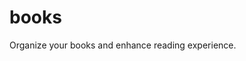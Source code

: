 # books
Organize your books and enhance reading experience.
<p float='left>
<img src="https://github.com/DjordjeMancic97/books/blob/main/assets/screenshots/Screenshot_20210512_165748_com.example.books.jpg" width="200" height="400">
<img src="https://github.com/DjordjeMancic97/books/blob/main/assets/screenshots/Screenshot_20210512_170411_com.example.books.jpg" width="200" height="400">
<img src="https://github.com/DjordjeMancic97/books/blob/main/assets/screenshots/Screenshot_20210512_170436_com.example.books.jpg" width="200" height="400">
<img src="https://github.com/DjordjeMancic97/books/blob/main/assets/screenshots/Screenshot_20210512_170453_com.example.books.jpg" width="200" height="400">
<img src="https://github.com/DjordjeMancic97/books/blob/main/assets/screenshots/Screenshot_20210512_170500_com.example.books.jpg" width="200" height="400">
</p>
